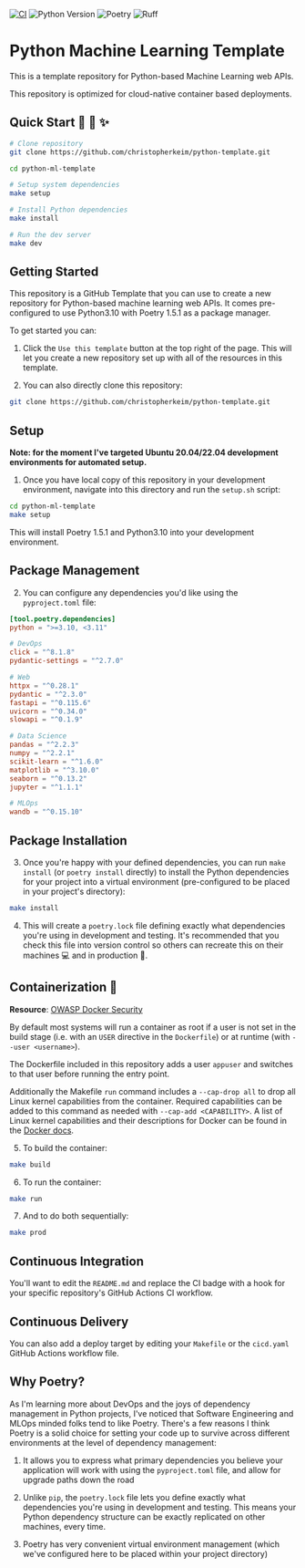 [![CI](https://github.com/christopherkeim/python-ml-template/actions/workflows/cicd.yaml/badge.svg)](https://github.com/christopherkeim/python-ml-template/actions/workflows/cicd.yaml)
![Python Version](https://img.shields.io/badge/python-3.10-blue.svg)
![Poetry](https://img.shields.io/endpoint?url=https://python-poetry.org/badge/v0.json)
![Ruff](https://img.shields.io/endpoint?url=https://raw.githubusercontent.com/astral-sh/ruff/main/assets/badge/v2.json)

# Python Machine Learning Template

This is a template repository for Python-based Machine Learning web APIs.

This repository is optimized for cloud-native container based deployments.

## Quick Start 🐍 🚀 ✨

```bash
# Clone repository
git clone https://github.com/christopherkeim/python-template.git

cd python-ml-template

# Setup system dependencies
make setup

# Install Python dependencies
make install

# Run the dev server
make dev
```

## Getting Started

This repository is a GitHub Template that you can use to create a new repository for Python-based machine learning web APIs. It comes pre-configured to use Python3.10 with Poetry 1.5.1 as a package manager.

To get started you can:

1. Click the `Use this template` button at the top right of the page. This will let you create a new repository set up with all of the resources in this template.

2. You can also directly clone this repository:

```bash
git clone https://github.com/christopherkeim/python-template.git
```

## Setup

**Note: for the moment I've targeted Ubuntu 20.04/22.04 development environments for automated setup.**

1. Once you have local copy of this repository in your development environment, navigate into this directory and run the `setup.sh` script:

```bash
cd python-ml-template
make setup
```

This will install Poetry 1.5.1 and Python3.10 into your development environment.

## Package Management

2. You can configure any dependencies you'd like using the `pyproject.toml` file:

```toml
[tool.poetry.dependencies]
python = ">=3.10, <3.11"

# DevOps
click = "^8.1.8"
pydantic-settings = "^2.7.0"

# Web
httpx = "^0.28.1"
pydantic = "^2.3.0"
fastapi = "^0.115.6"
uvicorn = "^0.34.0"
slowapi = "^0.1.9"

# Data Science
pandas = "^2.2.3"
numpy = "^2.2.1"
scikit-learn = "^1.6.0"
matplotlib = "^3.10.0"
seaborn = "^0.13.2"
jupyter = "^1.1.1"

# MLOps
wandb = "^0.15.10"
```

## Package Installation

3. Once you're happy with your defined dependencies, you can run `make install` (or `poetry install` directly) to install the Python dependencies for your project into a virtual environment (pre-configured to be placed in your project's directory):

```bash
make install
```

4. This will create a `poetry.lock` file defining exactly what dependencies you're using in development and testing. It's recommended that you check this file into version control so others can recreate this on their machines 💻 and in production 🚀.

## Containerization 🐋

**Resource**: [OWASP Docker Security](https://cheatsheetseries.owasp.org/cheatsheets/Docker_Security_Cheat_Sheet.html)

By default most systems will run a container as root if a user is not set in the build stage (i.e. with an `USER` directive in the `Dockerfile`) or at runtime (with `--user <username>`).

The Dockerfile included in this repository adds a user `appuser` and switches to that user before running the entry point.

Additionally the Makefile `run` command includes a `--cap-drop all` to drop all Linux kernel capabilities from the container. Required capabilities can be added to this command as needed with `--cap-add <CAPABILITY>`. A list of Linux kernel capabilities and their descriptions for Docker can be found in the [Docker docs](https://docs.docker.com/engine/containers/run/#runtime-privilege-and-linux-capabilities:~:text=Linux%20capability%20options). 

5. To build the container:

```bash
make build
```

6. To run the container:

```bash
make run
```

7. And to do both sequentially:

```bash
make prod
```

## Continuous Integration

You'll want to edit the `README.md` and replace the CI badge with a hook for your specific repository's GitHub Actions CI workflow.

## Continuous Delivery

You can also add a deploy target by editing your `Makefile` or the `cicd.yaml` GitHub Actions workflow file.

## Why Poetry?

As I'm learning more about DevOps and the joys of dependency management in Python projects, I've noticed that Software Engineering and MLOps minded folks tend to like Poetry. There's a few reasons I think Poetry is a solid choice for setting your code up to survive across different environments at the level of dependency management:

1. It allows you to express what primary dependencies you believe your application will work with using the `pyproject.toml` file, and allow for upgrade paths down the road

2. Unlike `pip`, the `poetry.lock` file lets you define exactly what dependencies you're using in development and testing. This means your Python dependency structure can be exactly replicated on other machines, every time.

3. Poetry has very convenient virtual environment management (which we've configured here to be placed within your project directory)
